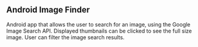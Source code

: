 ## Android Image Finder

Android app that allows the user to search for an image, using the Google Image Search API.  Displayed thumbnails can be clicked to see the full size image.  User can filter the image search results.

